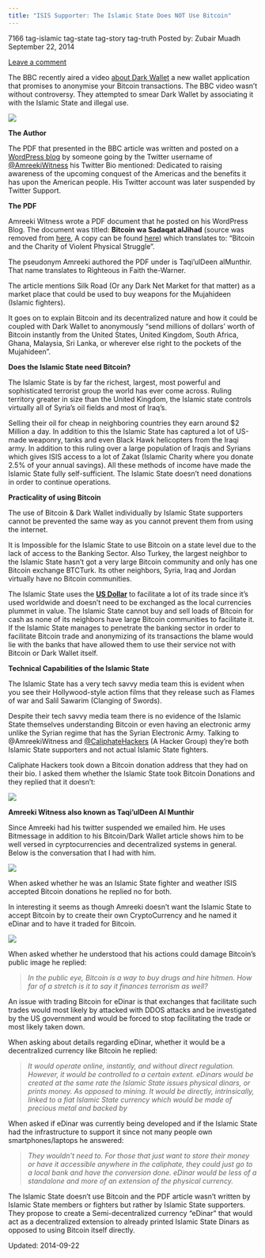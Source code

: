 ```yaml
---
title: "ISIS Supporter: The Islamic State Does NOT Use Bitcoin"
---
```


7166  tag-islamic tag-state tag-story tag-truth
Posted by: 
Zubair Muadh
<span>September 22, 2014</span>
    
<a href="/2014/09/22/bitcoin-is-not-being-used-by-the-islamic-state/#respond">Leave a comment</a></span>
</p>
<p>The BBC recently aired a video <a href="http://www.bbc.co.uk/news/technology-29283124" target="_blank">about Dark Wallet</a> a new wallet application that promises to anonymise your Bitcoin transactions. The BBC video wasn’t without controversy. They attempted to smear Dark Wallet by associating it with the Islamic State and illegal use.</p>
<img src="https://G-I-R.github.io/deepdotweb/imgs/2014/09/btcwrap.jpg" />

<p><strong>The Author</strong></p>
<p>The PDF that presented in the BBC article was written and posted on a <a href="https://alkhilafaharidat.files.wordpress.com">WordPress blog</a> by someone going by the Twitter username of <a href="https://twitter.com/amreekiwitness" target="_blank">@AmreekiWitness</a> his Twitter Bio mentioned: Dedicated to raising awareness of the upcoming conquest of the Americas and the benefits it has upon the American people. His Twitter account was later suspended by Twitter Support.</p>
<p><strong>The PDF</strong></p>
<p>Amreeki Witness wrote a PDF document that he posted on his WordPress Blog. The document was titled: <strong>Bitcoin wa Sadaqat al­Jihad</strong> (source was removed from <a href="http://alkhilafaharidat.wordpress.com/2014/07/07/al-khilafah-aridat/">here</a>, A copy can be found <a href="http://www.scribd.com/doc/240561686/Bitcoin-wa-Sadaqat-al-Jihad" target="_blank">here</a>) which translates to: &#8220;Bitcoin and the Charity of Violent Physical Struggle&#8221;.</p>
<p>The pseudonym Amreeki authored the PDF under is Taqi’ul­Deen al­Munthir. That name translates to Righteous in Faith the-Warner.</p>
<p>The article mentions Silk Road (Or any Dark Net Market for that matter) as a market place that could be used to buy weapons for the Mujahideen (Islamic fighters).</p>
<p>It goes on to explain Bitcoin and its decentralized nature and how it could be coupled with Dark Wallet to anonymously “send millions of dollars’ worth of Bitcoin instantly from the United States, United Kingdom, South Africa, Ghana, Malaysia, Sri Lanka, or wherever else right to the pockets of the Mujahideen”.</p>
<p><strong>Does the Islamic State need Bitcoin?</strong></p>
<p>The Islamic State is by far the richest, largest, most powerful and sophisticated terrorist group the world has ever come across. Ruling territory greater in size than the United Kingdom, the Islamic state controls virtually all of Syria’s oil fields and most of Iraq’s.</p>
<p>Selling their oil for cheap in neighboring countries they earn around $2 Million a day. In addition to this the Islamic State has captured a lot of US-made weaponry, tanks and even Black Hawk helicopters from the Iraqi army. In addition to this ruling over a large population of Iraqis and Syrians which gives ISIS access to a lot of Zakat (Islamic Charity where you donate 2.5% of your annual savings). All these methods of income have made the Islamic State fully self-sufficient. The Islamic State doesn’t need donations in order to continue operations.</p>
<p><strong>Practicality of using Bitcoin</strong></p>
<p>The use of Bitcoin &amp; Dark Wallet individually by Islamic State supporters cannot be prevented the same way as you cannot prevent them from using the internet.</p>
<p>It is Impossible for the Islamic State to use Bitcoin on a state level due to the lack of access to the Banking Sector. Also Turkey, the largest neighbor to the Islamic State hasn’t got a very large Bitcoin community and only has one Bitcoin exchange BTCTurk. Its other neighbors, Syria, Iraq and Jordan virtually have no Bitcoin communities.</p>
<p>The Islamic State uses the <span style="text-decoration: underline;"><strong>US Dollar</strong></span> to facilitate a lot of its trade since it’s used worldwide and doesn’t need to be exchanged as the local currencies plummet in value. The Islamic State cannot buy and sell loads of Bitcoin for cash as none of its neighbors have large Bitcoin communities to facilitate it. If the Islamic State manages to penetrate the banking sector in order to facilitate Bitcoin trade and anonymizing of its transactions the blame would lie with the banks that have allowed them to use their service not with Bitcoin or Dark Wallet itself.</p>
<p><strong>Technical Capabilities of the Islamic State</strong></p>
<p>The Islamic State has a very tech savvy media team this is evident when you see their Hollywood-style action films that they release such as Flames of war and Salil Sawarim (Clanging of Swords).</p>
<p>Despite their tech savvy media team there is no evidence of the Islamic State themselves understanding Bitcoin or even having an electronic army unlike the Syrian regime that has the Syrian Electronic Army. Talking to @AmreekiWitness and <a href="https://twitter.com/KhilafaHackers" target="_blank">@CaliphateHackers</a> (A Hacker Group) they’re both Islamic State supporters and not actual Islamic State fighters.</p>
<p>Caliphate Hackers took down a Bitcoin donation address that they had on their bio. I asked them whether the Islamic State took Bitcoin Donations and they replied that it doesn’t:</p>
<img src="https://G-I-R.github.io/deepdotweb/imgs/2014/09/caliphe2.png" />

<p><strong>Amreeki Witness also known as Taqi’ulDeen Al Munthir</strong></p>
<p>Since Amreeki had his twitter suspended we emailed him. He uses Bitmessage in addition to his Bitcoin/Dark Wallet article shows him to be well versed in cyrptocurrencies and decentralized systems in general. Below is the conversation that I had with him.</p>
<img src="https://G-I-R.github.io/deepdotweb/imgs/2014/09/amerikee2.png" />

<p>When asked whether he was an Islamic State fighter and weather ISIS accepted Bitcoin donations he replied no for both.</p>
<p>In interesting it seems as though Amreeki doesn’t want the Islamic State to accept Bitcoin by to create their own CryptoCurrency and he named it eDinar and to have it traded for Bitcoin.</p>
<img src="https://G-I-R.github.io/deepdotweb/imgs/2014/09/amreeki3.png" />

<p>When asked whether he understood that his actions could damage Bitcoin’s public image he replied:</p>
<blockquote><p><em>In the public eye, Bitcoin is a way to buy drugs and hire hitmen. How far of a stretch is it to say it finances terrorism as well?</em></p></blockquote>
<p>An issue with trading Bitcoin for eDinar is that exchanges that facilitate such trades would most likely by attacked with DDOS attacks and be investigated by the US government and would be forced to stop facilitating the trade or most likely taken down.</p>
<p>When asking about details regarding eDinar, whether it would be a decentralized currency like Bitcoin he replied:</p>
<blockquote><p><em>It would operate online, instantly, and without direct regulation. However, it would be controlled to a certain extent. eDinars would be created at the same rate the Islamic State issues physical dinars, or prints money. As opposed to mining. It would be directly, intrinsically, linked to a fiat Islamic State currency which would be made of precious metal and backed by</em></p></blockquote>
<p>When asked if eDinar was currently being developed and if the Islamic State had the infrastructure to support it since not many people own smartphones/laptops he answered:</p>
<blockquote><p><em>They wouldn&#8217;t need to. For those that just want to store their money or have it accessible anywhere in the caliphate, they could just go to a local bank and have the conversion done. eDinar would be less of a standalone and more of an extension of the physical currency.</em></p></blockquote>
<p>The Islamic State doesn’t use Bitcoin and the PDF article wasn’t written by Islamic State members or fighters but rather by Islamic State supporters. They propose to create a Semi-decentralized currency “eDinar” that would act as a decentralized extension to already printed Islamic State Dinars as opposed to using Bitcoin itself directly.</p>

Updated: 2014-09-22    
